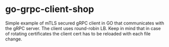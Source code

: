 # go-grpc-client-shop
Simple example of mTLS secured gRPC client in GO that communicates with the gRPC server.
The client uses round-robin LB. Keep in mind that in case of rotating certificates the client cert has to be reloaded
with each file change.
